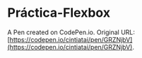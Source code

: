 # Práctica-Flexbox

A Pen created on CodePen.io. Original URL: [https://codepen.io/cintiatai/pen/GRZNjbV](https://codepen.io/cintiatai/pen/GRZNjbV).


